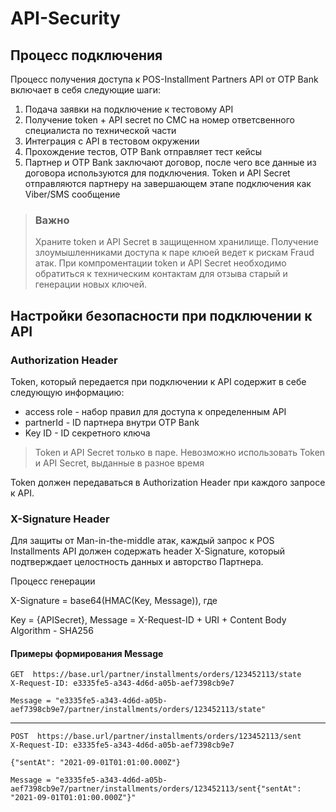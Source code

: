 # API-Security

## Процесс подключения 

Процесс получения доступа к POS-Installment Partners API от OTP Bank включает в себя следующие шаги:

1. Подача заявки на подключение к тестовому API
1. Получение token + API secret по СМС на номер ответсвенного специалиста по технической части
1. Интеграция с API в тестовом окружении
1. Прохождение тестов, OTP Bank отправляет тест кейсы
1. Партнер и OTP Bank заключают договор, после чего все данные из договора используются для подключения. Token и API Secret отправляются партнеру на завершающем этапе подключения как Viber/SMS сообщение

<!-- theme: warning -->
> ### Важно
> Храните token и API Secret в защищенном хранилище. Получение злоумышленниками доступа к паре клюей ведет к рискам Fraud атак. 
> При компроментации token и API Secret необходимо обратиться к техническим контактам для отзыва старый и генерации новых ключей.

## Настройки безопасности при подключении к API

### Authorization Header

Token, который передается при подключении к API содержит в себе следующую информацию:
- access role - набор правил для доступа к определенным API
- partnerId - ID  партнера внутри OTP Bank
- Key ID - ID секретного ключа

<!-- theme: info -->
> Token и API Secret только в паре. Невозможно использовать Token и API Secret, выданные в разное время

Token должен передаваться в Authorization Header при каждого запросе к API.

### X-Signature Header

Для защиты от Man-in-the-middle атак, каждый запрос к POS Installments API должен содержать header X-Signature, который подтверждает целостность данных и авторство Партнера.

Процесс генерации 

X-Signature = base64(HMAC(Key, Message)), где

Key = {APISecret},
Message = X-Request-ID + URI + Content Body
Algorithm - SHA256

#### Примеры формирования Message

```
GET  https://base.url/partner/installments/orders/123452113/state
X-Request-ID: e3335fe5-a343-4d6d-a05b-aef7398cb9e7
```
```
Message = "e3335fe5-a343-4d6d-a05b-aef7398cb9e7/partner/installments/orders/123452113/state"
```
---
```
POST  https://base.url/partner/installments/orders/123452113/sent
X-Request-ID: e3335fe5-a343-4d6d-a05b-aef7398cb9e7

{"sentAt": "2021-09-01T01:01:00.000Z"}
```
```
Message = "e3335fe5-a343-4d6d-a05b-aef7398cb9e7/partner/installments/orders/123452113/sent{"sentAt": "2021-09-01T01:01:00.000Z"}"
```
